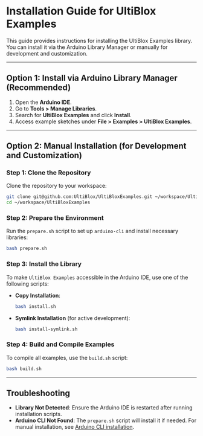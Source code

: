 # Installation Guide for UltiBlox Examples

This guide provides instructions for installing the UltiBlox Examples library. You can install it via the Arduino Library Manager or manually for development and customization.

---

## Option 1: Install via Arduino Library Manager (Recommended)

1. Open the **Arduino IDE**.
2. Go to **Tools > Manage Libraries**.
3. Search for **UltiBlox Examples** and click **Install**.
4. Access example sketches under **File > Examples > UltiBlox Examples**.

---

## Option 2: Manual Installation (for Development and Customization)

### Step 1: Clone the Repository

Clone the repository to your workspace:

```bash
git clone git@github.com:UltiBlox/UltiBloxExamples.git ~/workspace/UltiBloxExamples
cd ~/workspace/UltiBloxExamples
```

### Step 2: Prepare the Environment

Run the `prepare.sh` script to set up `arduino-cli` and install necessary libraries:

```bash
bash prepare.sh
```

### Step 3: Install the Library

To make `UltiBlox Examples` accessible in the Arduino IDE, use one of the following scripts:

- **Copy Installation**:
  ```bash
  bash install.sh
  ```

- **Symlink Installation** (for active development):
  ```bash
  bash install-symlink.sh
  ```

### Step 4: Build and Compile Examples

To compile all examples, use the `build.sh` script:

```bash
bash build.sh
```

---

## Troubleshooting

- **Library Not Detected**: Ensure the Arduino IDE is restarted after running installation scripts.
- **Arduino CLI Not Found**: The `prepare.sh` script will install it if needed. For manual installation, see [Arduino CLI installation](https://arduino.github.io/arduino-cli/installation/).
